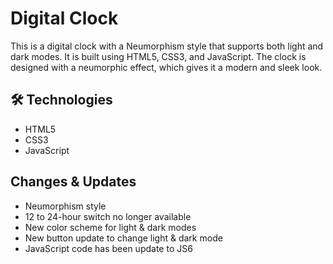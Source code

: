 # Digital Clock
This is a digital clock with a Neumorphism style that supports both light and dark modes. It is built using HTML5, CSS3, and JavaScript. The clock is designed with a neumorphic effect, which gives it a modern and sleek look.

## 🛠 Technologies
- HTML5
- CSS3
- JavaScript

## Changes & Updates
- Neumorphism style
- 12 to 24-hour switch no longer available
- New color scheme for light & dark modes
- New button update to change light & dark mode
- JavaScript code has been update to JS6



